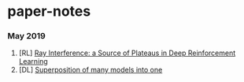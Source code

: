 # paper-notes

### May 2019

1. [RL] [Ray Interference: a Source of Plateaus in Deep Reinforcement Learning](https://arxiv.org/pdf/1904.11455.pdf)
2. [DL] [Superposition of many models into one](https://arxiv.org/pdf/1902.05522.pdf)

